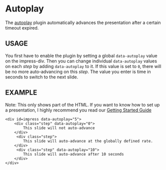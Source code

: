 # Autoplay

The [autoplay](/src/plugins/autoplay/autoplay.js) plugin automatically advances the presentation after a certain timeout expired. 

## USAGE

You first have to enable the plugin by setting a global ```data-autoplay``` value on the impress-div. Then you can change individual ```data-autoplay``` values on each *step* by adding ```data-autoplay``` to it. If this value is set to ```0```, there will be no more auto-advancing on this *step*. The value you enter is time in seconds to switch to the next slide.

## EXAMPLE

Note: This only shows part of the HTML. If you want to know how to set up a presentation, I highly recommend you read our [Getting Started Guide](/GettingStarted.md)
```
<div id=impress data-autoplay="5">
    <div class="step" data-autoplay="0">
        This slide will not auto-advance
    </div>
     <div class="step">
        This slide will auto-advance at the globally defined rate.
    </div>
     <div class="step" data-autoplay="10">
        This slide will auto-advance after 10 seconds
    </div>
</div>
```